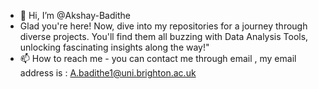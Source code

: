 - 👋 Hi, I’m @Akshay-Badithe
-  Glad you're here! Now, dive into my repositories for a journey through diverse projects. You'll find them all buzzing with Data Analysis Tools, unlocking fascinating insights along the way!" 
- 📫 How to reach me  - you can contact me through email , my email address is : A.badithe1@uni.brighton.ac.uk

<!---
Akshu-Scott/Akshu-Scott is a ✨ special ✨ repository because its `README.md` (this file) appears on your GitHub profile.
You can click the Preview link to take a look at your changes.
--->
